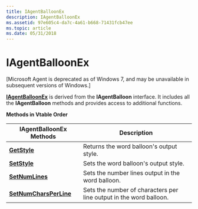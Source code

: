 ```yaml
---
title: IAgentBalloonEx
description: IAgentBalloonEx
ms.assetid: 97e605c4-da7c-4a61-b668-71431fcb47ee
ms.topic: article
ms.date: 05/31/2018
---
```


# IAgentBalloonEx

\[Microsoft Agent is deprecated as of Windows 7, and may be unavailable in subsequent versions of Windows.\]

[**IAgentBalloonEx**](/windows/desktop/lwef/iagentballoon) is derived from the **IAgentBalloon** interface. It includes all the **IAgentBalloon** methods and provides access to additional functions.

**Methods in Vtable Order**



| IAgentBalloonEx Methods                                  | Description                                                        |
|----------------------------------------------------------|--------------------------------------------------------------------|
| [**GetStyle**](https://www.bing.com/search?q=**GetStyle**)                     | Returns the word balloon's output style.                           |
| [**SetStyle**](https://www.bing.com/search?q=**SetStyle**)                     | Sets the word balloon's output style.                              |
| [**SetNumLines**](https://www.bing.com/search?q=**SetNumLines**)               | Sets the number lines output in the word balloon.                  |
| [**SetNumCharsPerLine**](https://www.bing.com/search?q=**SetNumCharsPerLine**) | Sets the number of characters per line output in the word balloon. |



 

 

 